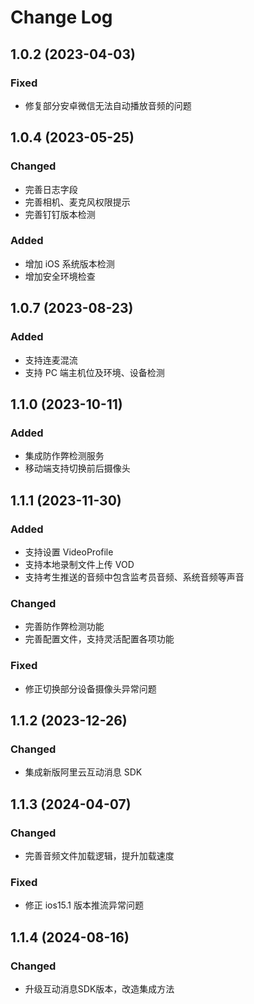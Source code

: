 # Change Log

## 1.0.2 (2023-04-03)

### Fixed
- 修复部分安卓微信无法自动播放音频的问题

## 1.0.4 (2023-05-25)

### Changed
- 完善日志字段
- 完善相机、麦克风权限提示
- 完善钉钉版本检测

### Added
- 增加 iOS 系统版本检测
- 增加安全环境检查

## 1.0.7 (2023-08-23)

### Added
- 支持连麦混流
- 支持 PC 端主机位及环境、设备检测

## 1.1.0 (2023-10-11)

### Added
- 集成防作弊检测服务
- 移动端支持切换前后摄像头

## 1.1.1 (2023-11-30)

### Added
- 支持设置 VideoProfile
- 支持本地录制文件上传 VOD
- 支持考生推送的音频中包含监考员音频、系统音频等声音

### Changed
- 完善防作弊检测功能
- 完善配置文件，支持灵活配置各项功能

### Fixed
- 修正切换部分设备摄像头异常问题

## 1.1.2 (2023-12-26)

### Changed
- 集成新版阿里云互动消息 SDK

## 1.1.3 (2024-04-07)

### Changed
- 完善音频文件加载逻辑，提升加载速度

### Fixed
- 修正 ios15.1 版本推流异常问题

## 1.1.4 (2024-08-16)

### Changed
- 升级互动消息SDK版本，改造集成方法
